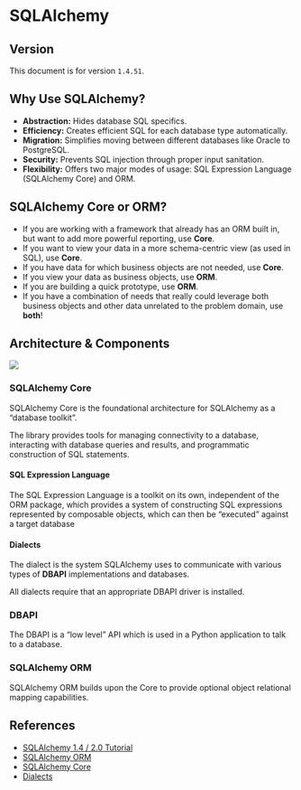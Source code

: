 # SQLAlchemy

## Version

This document is for version `1.4.51`.


## Why Use SQLAlchemy?

- **Abstraction:** Hides database SQL specifics.
- **Efficiency:** Creates efficient SQL for each database type automatically.
- **Migration:** Simplifies moving between different databases like Oracle to PostgreSQL.
- **Security:** Prevents SQL injection through proper input sanitation.
- **Flexibility:** Offers two major modes of usage: SQL Expression Language (SQLAlchemy Core) and ORM.


## SQLAlchemy Core or ORM?

- If you are working with a framework that already has an ORM built in, but want to add more powerful reporting, use **Core**.
- If you want to view your data in a more schema-centric view (as used in SQL), use **Core**.
- If you have data for which business objects are not needed, use **Core**.
- If you view your data as business objects, use **ORM**.
- If you are building a quick prototype, use **ORM**.
- If you have a combination of needs that really could leverage both business objects and other data unrelated to the problem domain, use **both**!


## Architecture & Components

![](https://docs.sqlalchemy.org/en/14/_images/sqla_arch_small.png)


### SQLAlchemy Core

SQLAlchemy Core is the foundational architecture for SQLAlchemy as a “database toolkit”.

The library provides tools for managing connectivity to a database, interacting with database queries and results, and programmatic construction of SQL statements.

#### SQL Expression Language

The SQL Expression Language is a toolkit on its own, independent of the ORM package, which provides a system of constructing SQL expressions represented by composable objects, which can then be “executed” against a target database

#### Dialects

The dialect is the system SQLAlchemy uses to communicate with various types of **DBAPI** implementations and databases.

All dialects require that an appropriate DBAPI driver is installed.


### DBAPI

The DBAPI is a “low level” API which is used in a Python application to talk to a database.


### SQLAlchemy ORM

SQLAlchemy ORM builds upon the Core to provide optional object relational mapping capabilities.





## References

- [SQLAlchemy 1.4 / 2.0 Tutorial](https://docs.sqlalchemy.org/en/14/tutorial/index.html#unified-tutorial)
- [SQLAlchemy ORM](https://docs.sqlalchemy.org/en/14/orm/index.html)
- [SQLAlchemy Core](https://docs.sqlalchemy.org/en/14/core/index.html)
- [Dialects](https://docs.sqlalchemy.org/en/14/dialects/index.html)
